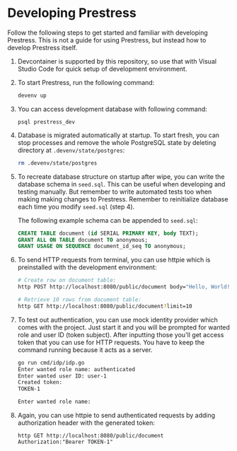 # Developing Prestress

Follow the following steps to get started and familiar with developing
Prestress. This is not a guide for using Prestress, but instead how to develop
Prestress itself.

1. Devcontainer is supported by this repository, so use that with Visual Studio
   Code for quick setup of development environment.

2. To start Prestress, run the following command:

   ```sh
   devenv up
   ```

3. You can access development database with following command:

   ```
   psql prestress_dev
   ```

4. Database is migrated automatically at startup. To start fresh, you can stop
   processes and remove the whole PostgreSQL state by deleting directory at
   `.devenv/state/postgres`:

   ```sh
   rm .devenv/state/postgres
   ```

5. To recreate database structure on startup after wipe, you can write the
   database schema in `seed.sql`. This can be useful when developing and testing
   manually. But remember to write automated tests too when making making
   changes to Prestress. Remember to reinitialize database each time you modify
   `seed.sql` (step 4).
  
   The following example schema can be appended to `seed.sql`:
   ```sql
   CREATE TABLE document (id SERIAL PRIMARY KEY, body TEXT);
   GRANT ALL ON TABLE document TO anonymous;
   GRANT USAGE ON SEQUENCE document_id_seq TO anonymous;
   ```

6. To send HTTP requests from terminal, you can use httpie which is preinstalled
   with the development environment:

   ```sh
   # Create row on document table:
   http POST http://localhost:8080/public/document body="Hello, World!"

   # Retrieve 10 rows from document table:
   http GET http://localhost:8080/public/document?limit=10
   ```

7. To test out authentication, you can use mock identity provider which comes
   with the project. Just start it and you will be prompted for wanted role and 
   user ID (token subject). After inputting those you'll get access token that
   you can use for HTTP requests. You have to keep the command running because
   it acts as a server.

   ```sh
   go run cmd/idp/idp.go 
   Enter wanted role name: authenticated
   Enter wanted user ID: user-1
   Created token:
   TOKEN-1

   Enter wanted role name: 
   ```

8. Again, you can use httpie to send authenticated requests by adding
   authorization header with the generated token:

   ```
   http GET http://localhost:8080/public/document Authorization:"Bearer TOKEN-1"
   ```